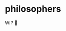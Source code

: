 # philosophers

WIP 🚧

<!-- 

:books: [Introduction](#introduction)
 
:world_map: [Concept map](#how-it-works)
 
:footprints: [Step by step](#step-by-step)

## :books: Introduction
The Philosophers proyect introduces the basics of threading a process and discover the mutex.

| Function       | Description | Return |
| :------------: | :---------: | :-----:|
| ``int usleep(useconds_t usec)`` | Suspends execution of the calling thread for (at least) usec microseconds | Success: 0 ; Failure: -1 |
| ``int gettimeofday(struct timeval *restrict tv,struct timezone *restrict tz)`` |  | |
| ``int pthread_create(pthread_t *restrict thread, const pthread_attr_t *restrict attr, void *(*start_routine)(void *), void *restrict arg)`` |  Starts a new thread in the calling process | Succes: 0 ; Failure: error number|
| ``int pthread_detach(pthread_t thread)`` | Marks the thread identified by thread as detached | Succes: 0 ; Failure: error number |
| ``int pthread_join(pthread_t thread, void **retval)`` | Waits for the thread specified by thread to terminate | Succes: 0 ; Failure: error number |
| ``int pthread_mutex_init(pthread_mutex_t *restrict mutex, const pthread_mutexattr_t *restrict attr)`` |  Initialize the mutex referenced by mutex with attributes specified by attr | Succes: 0 ; Failure: error number |
| ``int pthread_mutex_destroy(pthread_mutex_t *mutex)`` | Destroy the mutex object referenced by mutex | Succes: 0 ; Failure: error number | 
| ``int pthread_mutex_lock(pthread_mutex_t *mutex)`` | Locks the mutex object reference by mutex | Succes: 0 ; Failure: error number |
| ``int pthread_mutex_unlock(pthread_mutex_t *mutex)`` | Release the mutex object referenced by mutex | Succes: 0 ; Failure: error number |


## New concept
*What is a thread?* 
A thread, known as a lightweight process, is a path of execution within a process, with its own program counter that keeps track of which instruction to execute next, system registers which hold its current working variables, and a stack which contains the execution history.

Threads within the same process run in a shared memory space, while processes run in separate memory spaces. So if one thread alters a code segment memory item, all other threads see that.

*What is mutex?* 
Mutex in a binary variable -->
